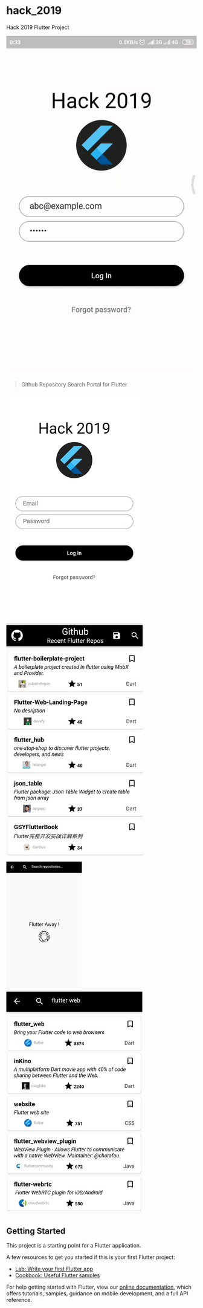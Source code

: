 # hack_2019

Hack 2019 Flutter Project

![](/upload/rec.gif)

> Github Repository Search Portal for Flutter

![](/upload/SS1.png)  ![](/upload/SS2.jpg)  

![](/upload/SS3.jpg)  ![](/upload/SS5.jpg)



## Getting Started

This project is a starting point for a Flutter application.

A few resources to get you started if this is your first Flutter project:

- [Lab: Write your first Flutter app](https://flutter.dev/docs/get-started/codelab)
- [Cookbook: Useful Flutter samples](https://flutter.dev/docs/cookbook)

For help getting started with Flutter, view our
[online documentation](https://flutter.dev/docs), which offers tutorials,
samples, guidance on mobile development, and a full API reference.
